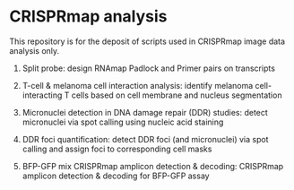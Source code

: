 # CRISPRmap analysis
This repository is for the deposit of scripts used in CRISPRmap image data analysis only.

1. Split probe: design RNAmap Padlock and Primer pairs on transcripts

2. T-cell & melanoma cell interaction analysis: identify melanoma cell-interacting T cells based on cell membrane and nucleus segmentation

3. Micronuclei detection in DNA damage repair (DDR) studies: detect micronuclei via spot calling using nucleic acid staining

4. DDR foci quantification: detect DDR foci (and micronuclei) via spot calling and assign foci to corresponding cell masks

5. BFP-GFP mix CRISPRmap amplicon detection & decoding: CRISPRmap amplicon detection & decoding for BFP-GFP assay
